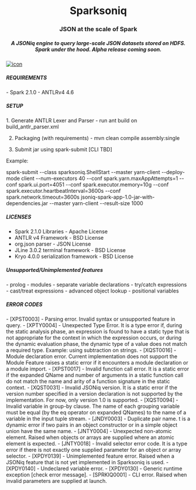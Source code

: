 <h1 align="center">Sparksoniq</h1>

<h3 align="center">JSON at the scale of Spark </h3>

<h5 align="center">A JSONiq engine to query large-scale JSON datasets stored on HDFS. Spark under the hood. Alpha release coming soon. </h5>


<a href="https://ibb.co/j5nnB5"><img src="https://preview.ibb.co/nQPpPQ/icon.png" alt="icon" border="0"></a>

<h5>REQUIREMENTS</h5>
- Spark 2.1.0
- ANTLRv4 4.6


<h5>SETUP</h5>
1. Generate ANTLR Lexer and Parser - run ant build on build_antlr_parser.xml

2. Packaging (with requirements) - mvn clean compile assembly:single

3. Submit jar using spark-submit [CLI TBD]

Example:

spark-submit --class sparksoniq.ShellStart   --master yarn-client  --deploy-mode client --num-executors 40 --conf spark.yarn.maxAppAttempts=1 --conf spark.ui.port=4051 --conf spark.executor.memory=10g --conf spark.executor.heartbeatInterval=3600s --conf spark.network.timeout=3600s  jsoniq-spark-app-1.0-jar-with-dependencies.jar --master yarn-client --result-size 1000



<h5>LICENSES</h5>

- Spark 2.1.0 Libraries - Apache License
- ANTLR v4 Framework - BSD License
- org.json parser - JSON License
- JLine 3.0.2 terminal framework - BSD License
- Kryo 4.0.0 serialization framework - BSD License

<h5>Unsupported/Unimplemented features</h5>
- prolog
- modules
- separate variable declarations
- try/catch expressions
- cast/treat expressions
- advanced object lookup
- positional variables


<h5>ERROR CODES</h5>
- [XPST0003] - Parsing error. 
Invalid syntax or unsupported feature in query.
- [XPTY0004] - Unexpected Type Error. 
It is a type error if, during the static analysis phase, 
an expression is found to have a static type that is not
appropriate for the context in which the expression occurs, 
or during the dynamic evaluation phase, the dynamic type of 
a value does not match a required type. 
Example: using subtraction on strings.
- [XQST0016] - Module declaration error. 
Current implementation does not support the Module Feature 
raises a static error if it encounters a module declaration 
or a module import.
- [XPST0017] - Invalid function call error. 
It is a static error if the expanded QName and number 
of arguments in a static function call do not match 
the name and arity of a function signature in the static context.
- [XQST0031] - Invalid JSONiq version. It is a static error 
if the version number specified in a version declaration 
is not supported by the implementation. For now, only version 1.0 is supported.
- [XQST0094] - Invalid variable in group-by clause. 
The name of each grouping variable must be equal 
(by the eq operator on expanded QNames) to the name of a 
variable in the input tuple stream.
- [JNDY0003] - Duplicate pair name. t is a dynamic error if two pairs in an object
 constructor or in a simple object union have the same name.
- [JNTY0004] - Unexpected non-atomic element. Raised when objects 
or arrays are supplied where an atomic element is expected. 
- [JNTY0018] - Invalid selector error code. 
It is a type error if there is not exactly one supplied parameter 
for an object or array selector.
- [XPDY0139] - Unimplemented feature error. Raised when a JSONiq feature 
that is not yet implemented in Sparksoniq is used.
- [XPDY0140] - Undeclared variable error.
- [XPDY0130] - Generic runtime exception [check error message].
- [SPRKIQ0001] - CLI error. Raised when invalid parameters are supplied at launch.